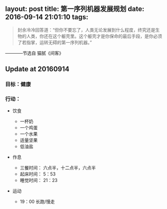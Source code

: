 layout: post
title: 第一序列机器发展规划
date: 2016-09-14 21:01:10
tags:
---
>封余冷冷回答道：“但你不要忘了，人类无论发展到什么程度，终究还是生物的人类，你还在这个躯壳里。这个躯壳才是你保命的最后手段，是你必须了若指掌，运转无碍的第一序列机器。”

————节选自 猫腻《间客》
<!-- more -->
## Update at 20160914
### 目标：健康

### 行动：

  * 饮食

    - 一杯奶
    - 一个鸡蛋
    - 一个水果
    - 适量坚果
    - 低油盐

  * 作息

    - 三餐时间： 六点半，十二点半，六点半
    - 起床时间： 5：53
    - 睡觉时间： 21：23

  * 运动

    - 19：00 长跑/慢走
